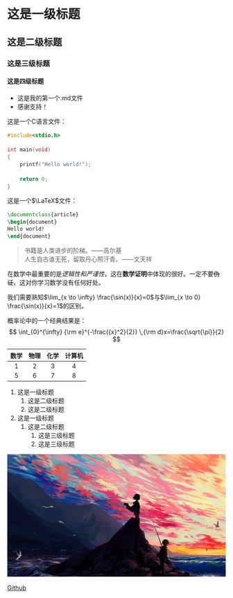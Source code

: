 # 这是一级标题

## 这是二级标题

### 这是三级标题

#### 这是四级标题

- 这是我的第一个.md文件
- 感谢支持！

这是一个C语言文件：

```c
#include<stdio.h>

int main(void)
{
    printf("Hello world!");

    return 0;
}
```

这是一个$\LaTeX$文件：

```latex
\documentclass{article}
\begin{document}
Hello world!
\end{document}
```

> 书籍是人类进步的阶梯。——高尔基  
> 人生自古谁无死，留取丹心照汗青。——文天祥

在数学中最重要的是*逻辑性和严谨性*，这在**数学证明**中体现的很好。一定不要~~伪证~~，这对你学习数学没有任何好处。

我们需要熟知$\lim_{x \to \infty} \frac{\sin(x)}{x}=0$与$\lim_{x \to 0} \frac{\sin(x)}{x}=1$的区别。

概率论中的一个经典结果是：
$$
\int_{0}^{\infty} {\rm e}^{-\frac{{x}^2}{2}} \,{\rm d}x=\frac{\sqrt{\pi}}{2}
$$

| 数学  | 物理  | 化学  | 计算机 |
| :---: | :---: | :---: | :----: |
|   1   |   2   |   3   |   4    |
|   5   |   6   |   7   |   8    |

1. 这是一级标题
    1. 这是二级标题
    2. 这是二级标题
2. 这是一级标题
    1. 这是二级标题
        1. 这是三级标题
        2. 这是三级标题

![油画](2012.jpg)

[Github](https://github.com/wangzhukang)
